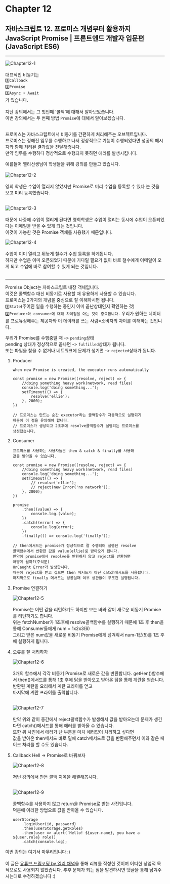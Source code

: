 # Chapter 12

## 자바스크립트 12. 프로미스 개념부터 활용까지 JavaScript Promise | 프론트엔드 개발자 입문편 (JavaScript ES6)

---

![Chapter12-1](./Chapter12-1.png)<br><br>
대표적인 비동기는<br>
`1️⃣Callback`<br>
`2️⃣Promise`<br>
`3️⃣Async + Await`<br>
가 있습니다.<br><br>
지난 강의에서는 그 첫번째 '콜백'에 대해서 알아보았습니다.<br>
이번 강의에서는 두 번째 방법 `Promise`에 대해서 알아보겠습니다.<br><br>

프로미스는 자바스크립트에서 비동기를 간편하게 처리해주는 오브젝트입니다.<br>
프로미스는 정해진 임무를 수행하고 나서 정상적으로 기능이 수행되었다면
성공의 메시지와 함께 처리된 결과값을 전달해줍니다.<br>
만약 임무를 수행하다 정상적으로 수행되지 못하면 에러를 발생시킵니다.<br>

예를들어 엘리선생님이 학생들을 위해 강의를 만들고 있습니다.<br><br>
![Chapter12-2](./Chapter12-2.png)<br><br>
영희 학생은 수업이 열리지 않았지만 Promise로 미리 수업을 등록할 수 있다
는 것을 보고 미리 등록했습니다.<br><br>

![Chapter12-3](./Chapter12-3.png)<br><br>
때문에 나중에 수업이 열리게 된다면 영희학생은 수업이 열리는 동시에
수업이 오픈되었다는 이메일을 받을 수 있게 되는 것입니다.<br>
이것이 가능한 것은 Promise 객체를 사용했기 때문입니다.<br>

![Chapter12-4](./Chapter12-4.png)<br><br>
수업이 이미 열리고 뒤늦게 철수가 수업 등록을 하게됩니다.<br>
하지만 수업은 이미 오픈되었기 때문에 기다릴 필요가 없이 바로 철수에게
이메일이 오게 되고 수업에 바로 참여할 수 있게 되는 것입니다.<br><br>

---

Promise Object는 자바스크립트 내장 객체입니다.<br>
이것은 콜백함수 대신 비동기로 사용할 때 유용하게 사용할 수 있습니다.<br>
프로미스는 2가지의 개념을 중심으로 잘 이해하시면 됩니다.<br>
`1️⃣State`(주어진 일을 수행하는 중인지 이미 끝난상태인지 확인하는 것)<br>
`2️⃣Producer와 consumer에 대해 차이점을 아는 것이 중요합니다.`
우리가 원하는 데이터를 프로듀싱해주는 제공자와 이 데이터를 쓰는 사람=소비자의
차이를 이해하는 것입니다.<br>

우리가 Promise를 수행중일 때 -> `pending`상태<br>
pending 상태가 정상적으로 끝나면 -> `fulfilled`상태가 됩니다.<br>
또는 파일을 찾을 수 없거나 네트워크에 문제가 생기면 -> `rejected`상태가 됩니다.<br>

1. Producer

   ```
   when new Promise is created, the executor runs automatically

   const promise = new Promise((resolve, reject) => {
       //doing something heavy work(network, read files)
       console.log('doing something...');
       setTimeout(() => {
           resolve('ellie');
       }, 2000);
   })

   // 프로미스는 만드는 순간 executor라는 콜백함수가 자동적으로 실행되기
   때문에 이 점을 유의해야 합니다.
   // 프로미스가 생성되고 2초후에 resolve콜백함수가 실행되는 프로미스를
   생성했습니다.
   ```

2. Consumer

   ```
   프로미스를 사용하는 사용자들은 then & catch & finally를 사용해
   값을 받아올 수 있습니다.

   const promise = new Promise((resolve, reject) => {
       //doing something heavy work(network, read files)
       console.log('doing something...');
       setTimeout(() => {
           // resolve('ellie');
           // reject(new Error('no network'));
       }, 2000);
   })

   promise
       .then((value) => {
           console.log.(value);
       })
       .catch((error) => {
           console.log(error);
       })
       .finally(() => console.log('finally'));

   // then메서드는 promise가 정상적으로 잘 수행되어 실행된 resolve
   콜백함수에서 반환한 값을 value(ellie)로 받아오게 됩니다.
   만약에 promise에서 resolve를 반환하지 않고 reject를 반환하면
   어떻게 될까?(주석문)
   UnCaught Error가 발생합니다.
   때문에 reject를 받고 싶으면 then 메서드가 아닌 catch메서드를 사용합니다.
   마지막으로 finally 메서드는 성공실패 여부 상관없이 무조건 실행됩니다.
   ```

3. Promise 연결하기

   ![Chapter12-5](./Chapter12-5.png)<br><br>
   Promise는 어떤 값을 리턴하기도 하지만 보는 바와 같이 새로운 비동기
   Promise를 리턴하기도 합니다.<br>
   위는 fetchNumber가 1초후에 resolve콜백함수를 실행하기 때문에
   1초 후 then을 통해 Consumer들에게 num = 1x2x3(6) <br>그리고 받은 num값을
   새로운 비동기 Promise에게 넘겨줘서 num-1값(5)를 1초 후에 실행하게
   됩니다.<br>

4. 오류를 잘 처리하자

   ![Chapter12-6](./Chapter12-6.png)<br><br>
   3개의 함수에서 각각 비동기 Promise로 새로운 값을 반환합니다.
   getHen()함수에서 then()메서드를 통해 1초 후에 닭을 받아오고
   받아온 닭을 통해 계란을 얻습니다.<br>
   반환된 계란을 요리해서 계란 프라이를 얻고<br>
   마지막에 계란 프라이를 출력합니다.<br><br>

   ![Chapter12-7](./Chapter12-7.png)<br><br>
   만약 위와 같이 중간에서 reject콜백함수가 발생해서 값을 받아오는데
   문제가 생긴다면 catch()메서드를 통해 에러를 받아올 수 있습니다.<br>
   또한 위 사진에서 에러가 난 부분을 마치 에러없이 처리하고 싶다면<br>
   값을 받아온 then메서드 바로 밑에 catch메서드로 값을 반환해주면서
   이와 같은 페이크 처리를 할 수도 있습니다.<br>

5. Callback Hell -> Promise로 바꿔보자

   ![Chapter12-8](./Chapter12-8.png)<br><br>
   저번 강의에서 만든 콜백 지옥을 해결해봅시다.<br><br>

   ![Chapter12-9](./Chapter12-9.png)<br><br>
   콜백함수를 사용하지 않고 return을 Promise로 받는 사진입니다.<br>
   덕분에 이러한 방법으로 값을 받아올 수 있습니다.<br>

   ```
   userStorage
       .loginUser(id, password)
       .then(userStorage.getRoles)
       .then(user => alert(`Hello! ${user.name}, you have a ${user.role} role))
       .catch(console.log);
   ```

이번 강의는 여기서 마무리입니다 :)<br><br>
이 글은 [유튜브 드림코딩 by 엘리 채널](https://www.youtube.com/watch?v=JB_yU6Oe2eE&list=PLv2d7VI9OotTVOL4QmPfvJWPJvkmv6h-2&index=12)을 통해 리뷰를 작성한 것이며 어떠한 상업적 목적으로도 사용되지 않았습니다. 추후 문제가 되는 점을 발견하시면 댓글을 통해 남겨주시는대로 수정하겠습니다 :)
